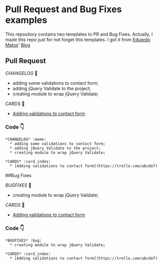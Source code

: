 # Pull Request and Bug Fixes examples

This repository contains two templates to PR and Bug Fixes. Actually, I made this repo just for not forget this templates. I got it from [Eduardo Matos](https://github.com/eduardojmatos)' [Blog](http://eduardomatos.me/template-de-pull-request/)

## Pull Request

*CHANGELOG* :memo:
  * adding some validations to contact form;
  * adding jQuery Validate to the project;
  * creating module to wrap jQuery Validate;

*CARDS* :card_index:
  * [Adding validations to contact form](https://trello.com/abcdef)

### Code :point_down:

```
*CHANGELOG* :memo:
  * adding some validations to contact form;
  * adding jQuery Validate to the project;
  * creating module to wrap jQuery Validate;

*CARDS* :card_index:
  * [Adding validations to contact form](https://trello.com/abcdef)
```
##Bug Fixes

*BUGFIXES* :bug:
  * creating module to wrap jQuery Validate;

*CARDS* :card_index:
  * [Adding validations to contact form](https://trello.com/abcdef)

### Code :point_down:

```
*BUGFIXES* :bug:
  * creating module to wrap jQuery Validate;

*CARDS* :card_index:
  * [Adding validations to contact form](https://trello.com/abcdef)
```
